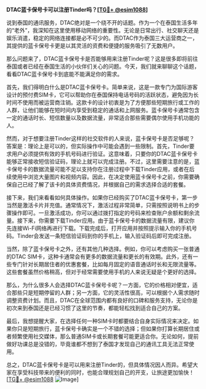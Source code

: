 **DTAC蓝卡保号卡可以注册Tinder吗？[[TG💪+ @esim1088](https://t.me/s/esim1088)]**

说到泰国的通讯服务，DTAC绝对是一个绕不开的话题。作为一个在泰国生活多年的“老外”，我深知在这里使用移动网络的重要性。无论是日常出行、社交聊天还是娱乐消遣，稳定的网络连接都是必不可少的。而DTAC作为泰国三大运营商之一，其提供的蓝卡保号卡更是以其灵活的资费和便捷的服务吸引了无数用户。

那么问题来了，DTAC蓝卡保号卡是否能够用来注册Tinder呢？这是很多即将前往泰国或者已经在泰国生活的小伙伴们关心的问题。今天，我们就来聊聊这个话题，看看DTAC蓝卡保号卡到底能不能满足你的需求。

首先，我们得明白什么是DTAC蓝卡保号卡。简单来说，这是一款专门为国际游客设计的预付费SIM卡，它可以帮助你在泰国保持电话号码的活跃状态，避免因为长时间不使用而被运营商注销。这款卡的设计初衷是为了方便那些短期旅行或工作的人群，让他们能够在短时间内享受到稳定的通话和上网服务。蓝卡保号卡通常包含一定的通话时长、短信数量以及数据流量，非常适合那些需要偶尔使用手机功能的人。

然而，对于想要注册Tinder这样的社交软件的人来说，蓝卡保号卡是否足够呢？答案是：理论上是可以的，但实际操作中可能会遇到一些限制。首先，Tinder要求用户必须提供有效的手机号码进行验证。这意味着，只要你的DTAC蓝卡保号卡能够正常接收短信验证码，理论上就可以完成注册。不过，这里需要注意的是，蓝卡保号卡的数据流量可能不足以支持你在注册过程中下载Tinder应用，或者在后续使用中浏览大量图片和视频内容。因此，在决定使用蓝卡保号卡之前，你需要确保自己已经了解了该卡的具体资费情况，并根据自己的需求选择合适的套餐。

接下来，我们来看看如何具体操作。如果你已经购买了DTAC蓝卡保号卡，第一步当然是激活卡片并充值。通常情况下，激活过程非常简单，只需按照说明书上的步骤操作即可。一旦激活成功，你可以通过拨打指定的号码来检查账户余额和剩余流量。接下来，你需要下载Tinder应用。由于蓝卡保号卡的数据流量有限，建议你先连接Wi-Fi网络再进行下载。下载完成后，打开应用并按照提示输入你的手机号码。Tinder会发送一条短信验证码到你的手机上，输入验证码后即可完成注册。

当然，除了蓝卡保号卡之外，还有其他几种选择。例如，你可以考虑购买一张普通的DTAC SIM卡，这种卡通常会有更多的数据流量和更长的有效期。此外，还有一些专门针对长期居住者的优惠套餐，比如每月固定的语音通话时长和无限流量等。这些套餐虽然价格稍高，但对于经常需要使用手机的人来说无疑是个更好的选择。

那么，为什么很多人会选择DTAC蓝卡保号卡呢？一方面，它的价格相对便宜，适合那些只是短期停留的人群；另一方面，它的灵活性很高，可以根据个人需求随时调整资费计划。而且，DTAC在全球范围内都有良好的口碑和服务支持，无论你是初次来到泰国还是已经习惯了这里的节奏，都能轻松找到适合自己的方案。

最后，我想提醒大家，在选择任何一种SIM卡时都要结合自身实际情况来决定。如果你只是短期旅行，蓝卡保号卡确实是一个不错的选择；但如果你打算长期居住或者频繁使用社交媒体，那么普通SIM卡或长期套餐可能更适合你。无论如何，提前做好功课总是没错的，毕竟谁都不想到了泰国才发现自己的通讯工具无法正常使用。

总之，DTAC蓝卡保号卡是可以用来注册Tinder的，但具体情况因人而异。希望大家在享受科技带来的便利的同时，也能合理规划自己的开支，让旅途更加愉快！[[TG💪+ @esim1088](https://t.me/s/esim1088) ![Image](https://i.postimg.cc/4NQfJmqS/Snipaste-2025-05-13-00-14-12.png)]